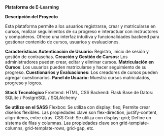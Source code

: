 **Plataforma de E-Learning**

__Descripción del Proyecto__

Esta plataforma permite a los usuarios registrarse, crear y matricularse en cursos, 
realizar seguimientos de su progreso e interactuar con instructores y compañeros. 
Ofrece una interfaz intuitiva y funcionalidades backend para gestionar contenido de cursos, 
usuarios y evaluaciones.

__Características__
**Autenticación de Usuario:** Registro, inicio de sesión y gestión de contraseñas.
**Creación y Gestión de Cursos:** Los administradores pueden crear, editar y eliminar cursos.
**Matriculación en Cursos**: Los usuarios pueden matricularse y hacer seguimiento de su progreso.
**Cuestionarios y Evaluaciones:** Los creadores de cursos pueden agregar cuestionarios.
**Panel de Usuario:** Muestra cursos matriculados, progreso y logros.

__Stack Tecnológico__
Frontend: HTML, CSS
Backend: Flask 
Base de Datos: SQLite / PostgreSQL / SQLAlchemy

__Se utilizo en el SASS__
Flexbox: Se utiliza con display: flex; 
Permite crear diseños flexibles. Las propiedades clave son flex-direction, justify-content, align-items, entre otras.
CSS Grid: Se utiliza con display: grid; 
Define un sistema de filas y columnas. Las propiedades clave son grid-template-columns, grid-template-rows, grid-gap, etc.
